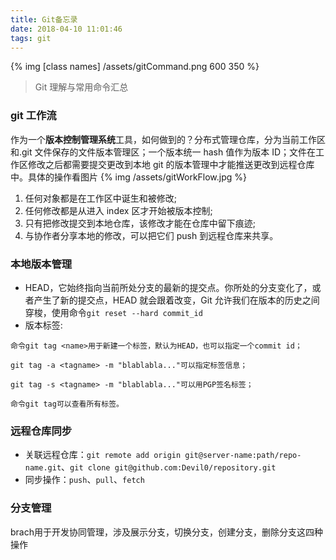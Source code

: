 ```yaml
---
title: Git备忘录
date: 2018-04-10 11:01:46
tags: git
---
```


{% img [class names] /assets/gitCommand.png 600 350 %}

> Git 理解与常用命令汇总

### git 工作流

作为一个**版本控制管理系统**工具，如何做到的？分布式管理仓库，分为当前工作区和.git 文件保存的文件版本管理区；一个版本统一 hash 值作为版本 ID；文件在工作区修改之后都需要提交更改到本地 git 的版本管理中才能推送更改到远程仓库中。具体的操作看图片
{% img /assets/gitWorkFlow.jpg %}

1. 任何对象都是在工作区中诞生和被修改;
2. 任何修改都是从进入 index 区才开始被版本控制;
3. 只有把修改提交到本地仓库，该修改才能在仓库中留下痕迹;
4. 与协作者分享本地的修改，可以把它们 push 到远程仓库来共享。

### 本地版本管理

* HEAD，它始终指向当前所处分支的最新的提交点。你所处的分支变化了，或者产生了新的提交点，HEAD 就会跟着改变，Git 允许我们在版本的历史之间穿梭，使用命令`git reset --hard commit_id`
* 版本标签:

```
命令git tag <name>用于新建一个标签，默认为HEAD，也可以指定一个commit id；

git tag -a <tagname> -m "blablabla..."可以指定标签信息；

git tag -s <tagname> -m "blablabla..."可以用PGP签名标签；

命令git tag可以查看所有标签。
```

### 远程仓库同步

* 关联远程仓库：`git remote add origin git@server-name:path/repo-name.git`、`git clone git@github.com:Devil0/repository.git`
* 同步操作：`push`、`pull`、`fetch`

### 分支管理

brach用于开发协同管理，涉及展示分支，切换分支，创建分支，删除分支这四种操作